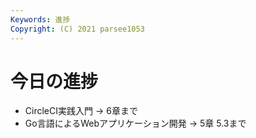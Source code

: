 ```yaml
---
Keywords: 進捗
Copyright: (C) 2021 parsee1053
---
```


# 今日の進捗
* CircleCI実践入門 → 6章まで
* Go言語によるWebアプリケーション開発 → 5章 5.3まで

